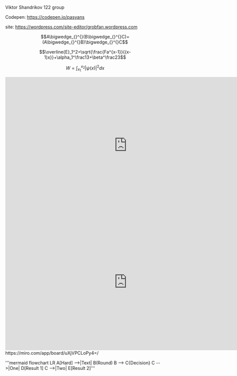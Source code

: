 Viktor Shandrikov 122 group

Codepen: https://codepen.io/pasyans

site: https://wordpress.com/site-editor/grobfan.wordpress.com

$$A\bigwedge_{}^{}(B\bigwedge_{}^{}C)=(A\bigwedge_{}^{}B)\bigwedge_{}^{}C$$

$$\overline{E}_1^2=\sqrt{\frac{Fa^{x-1}}{(x-1)x}}+\alpha_1^\frac13+\beta^\frac23$$

$$W=\int_{x_1}^{x_2}|\psi(x)|^{2}dx$$
<iframe width="768" height="432" src="https://miro.com/app/live-embed/uXjVPEfKrQo=/?moveToViewport=-1053,-177,1267,644&embedId=54302473179" frameborder="0" scrolling="no" allowfullscreen></iframe>
<iframe width="768" height="432" src="https://miro.com/app/live-embed/uXjVPCLoPy4=/?moveToViewport=-2987,-727,4426,2233&embedId=951954467363" frameborder="0" scrolling="no" allowfullscreen></iframe>
https://miro.com/app/board/uXjVPCLoPy4=/




'''mermaid
flowchart LR
A[Hard] -->|Text| B(Round)
B --> C{Decision}
C -->|One| D[Result 1]
C -->|Two| E[Result 2]'''
